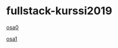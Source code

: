 # fullstack-kurssi2019

[osa0](https://github.com/jupste/fullstack-kurssi2019/blob/master/part0/README.md)

[osa1](https://github.com/jupste/fullstack-kurssi2019/blob/master/part1/README.md)